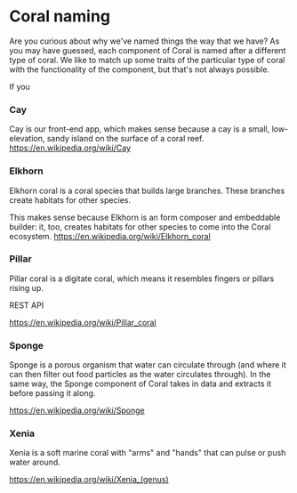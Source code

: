 # Coral naming

Are you curious about why we've named things the way that we have? As you may have guessed, each component of Coral is named after a different type of coral. We like to match up some traits of the particular type of coral with the functionality of the component, but that's not always possible.

If you

### Cay

Cay is our front-end app, which makes sense because a cay is a small, low-elevation, sandy island on the surface of a coral reef. https://en.wikipedia.org/wiki/Cay

### Elkhorn

Elkhorn coral is a coral species that builds large branches. These branches create habitats for other species.

This makes sense because Elkhorn is an form composer and embeddable builder: it, too, creates habitats for other species to come into the Coral ecosystem. https://en.wikipedia.org/wiki/Elkhorn_coral

### Pillar

Pillar coral is a digitate coral, which means it resembles fingers or pillars rising up.

REST API

https://en.wikipedia.org/wiki/Pillar_coral


### Sponge

Sponge is a porous organism that water can circulate through (and where it can then filter out food particles as the water circulates through). In the same way, the Sponge component of Coral takes in data and extracts it before passing it along.

https://en.wikipedia.org/wiki/Sponge

### Xenia

Xenia is a soft marine coral with "arms" and "hands" that can pulse or push water around.

https://en.wikipedia.org/wiki/Xenia_(genus)
